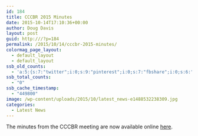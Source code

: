```yaml
---
id: 184
title: CCCBR 2015 Minutes
date: 2015-10-14T17:10:36+00:00
author: Doug Davis
layout: post
guid: http:///?p=184
permalink: /2015/10/14/cccbr-2015-minutes/
colormag_page_layout:
  - default_layout
  - default_layout
ssb_old_counts:
  - 'a:5:{s:7:"twitter";i:0;s:9:"pinterest";i:0;s:7:"fbshare";i:0;s:6:"reddit";i:0;s:6:"tumblr";N;}'
ssb_total_counts:
  - "0"
ssb_cache_timestamp:
  - "449800"
image: /wp-content/uploads/2015/10/latest_news-e1488532238309.jpg
categories:
  - Latest News
---
```

The minutes from the CCCBR meeting are now available online [here](http:///council/meetings/2015/#minutes).
